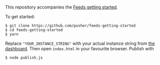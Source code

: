 This repository accompanies the [Feeds getting started](https://pusher-mimir.herokuapp.com/feeds/getting-started).

To get started:

    $ git clone https://github.com/pusher/feeds-getting-started
    $ cd feeds-getting-started
    $ yarn

Replace `"YOUR_INSTANCE_STRING"` with your actual instance string from [the
dashboard](https://dash.pusher.com). Then open `index.html` in your favourite
browser. Publish with

    $ node publish.js

